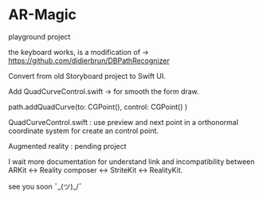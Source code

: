 # AR-Magic

playground project


the keyboard works, is a modification of -> https://github.com/didierbrun/DBPathRecognizer 

Convert from old Storyboard project to Swift UI. 

Add QuadCurveControl.swift -> for smooth the form draw.


path.addQuadCurve(to: CGPoint(),  control: CGPoint() ) 

QuadCurveControl.swift : use preview and next point in a orthonormal coordinate system for create an control point. 



Augmented reality : pending project

I wait more documentation for understand link and incompatibility between ARKit <-> Reality composer <-> StriteKit <-> RealityKit. 

see you soon ¯\_(ツ)_/¯

